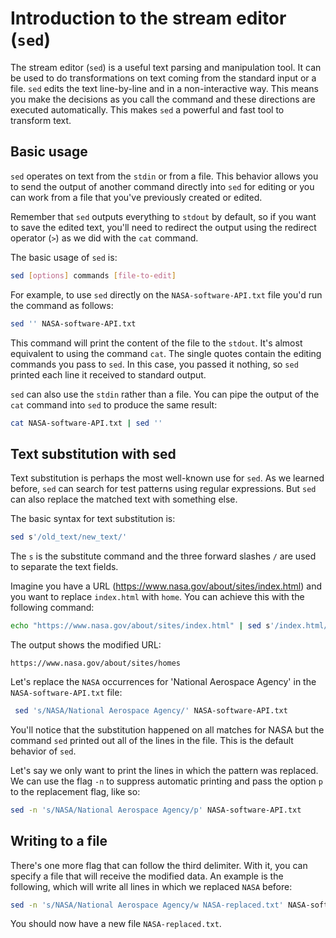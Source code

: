 # Introduction to the stream editor (`sed`)

The stream editor (`sed`) is a useful text parsing and manipulation tool. It can be used to do transformations on text coming from the standard input or a file. `sed` edits the text line-by-line and in a non-interactive way. This means you make the decisions as you call the command and these directions are executed automatically. This makes `sed` a powerful and fast tool to transform text.

## Basic usage

`sed` operates on text from the `stdin` or from a file. This behavior allows you to send the output of another command directly into `sed` for editing or you can work from a file that you've previously created or edited.

Remember that `sed` outputs everything to `stdout` by default, so if you want to save the edited text, you'll need to redirect the output using the redirect operator (`>`) as we did with the `cat` command.

The basic usage of `sed` is:

```bash
sed [options] commands [file-to-edit]
```

For example, to use `sed` directly on the `NASA-software-API.txt` file you'd run the command as follows:

```bash
sed '' NASA-software-API.txt
```

This command will print the content of the file to the `stdout`. It's almost equivalent to using the command `cat`. The single quotes contain the editing commands you pass to `sed`. In this case, you passed it nothing, so `sed` printed each line it received to standard output.

`sed` can also use the `stdin` rather than a file. You can pipe the output of the `cat` command into `sed` to produce the same result:

```bash
cat NASA-software-API.txt | sed ''
```

## Text substitution with sed

Text substitution is perhaps the most well-known use for `sed`. As we learned before, `sed` can search for test patterns using regular expressions. But `sed` can also replace the matched text with something else.

The basic syntax for text substitution is:

```bash
sed s'/old_text/new_text/'
```

The `s` is the substitute command and the three forward slashes `/` are used to separate the text fields.

Imagine you have a URL (https://www.nasa.gov/about/sites/index.html) and you want to replace `index.html` with `home`. You can achieve this with the following command:

```bash
echo "https://www.nasa.gov/about/sites/index.html" | sed s'/index.html/home/'
```

The output shows the modified URL:

```output
https://www.nasa.gov/about/sites/homes
```

Let's replace the `NASA` occurrences for 'National Aerospace Agency' in the `NASA-software-API.txt` file:

```bash
 sed 's/NASA/National Aerospace Agency/' NASA-software-API.txt
```

You'll notice that the substitution happened on all matches for NASA but the command `sed` printed out all of the lines in the file. This is the default behavior of `sed`.

Let's say we only want to print the lines in which the pattern was replaced. We can use the flag `-n` to suppress automatic printing and pass the option `p` to the replacement flag, like so:

```bash
sed -n 's/NASA/National Aerospace Agency/p' NASA-software-API.txt
```

## Writing to a file

There's one more flag that can follow the third delimiter. With it, you can specify a file that will receive the modified data. An example is the following, which will write all lines in which we replaced `NASA` before:

```bash
sed -n 's/NASA/National Aerospace Agency/w NASA-replaced.txt' NASA-software-API.txt
```

You should now have a new file `NASA-replaced.txt`.
